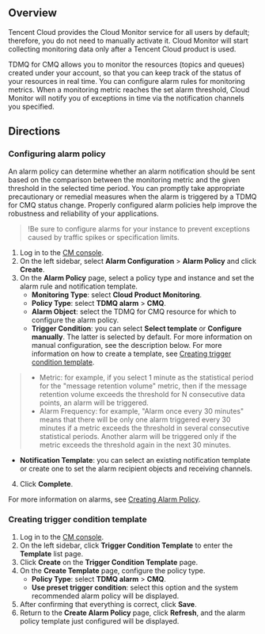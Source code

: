 ## Overview

Tencent Cloud provides the Cloud Monitor service for all users by default; therefore, you do not need to manually activate it. Cloud Monitor will start collecting monitoring data only after a Tencent Cloud product is used.

TDMQ for CMQ allows you to monitor the resources (topics and queues) created under your account, so that you can keep track of the status of your resources in real time. You can configure alarm rules for monitoring metrics. When a monitoring metric reaches the set alarm threshold, Cloud Monitor will notify you of exceptions in time via the notification channels you specified. 

## Directions

### Configuring alarm policy

An alarm policy can determine whether an alarm notification should be sent based on the comparison between the monitoring metric and the given threshold in the selected time period. You can promptly take appropriate precautionary or remedial measures when the alarm is triggered by a TDMQ for CMQ status change. Properly configured alarm policies help improve the robustness and reliability of your applications.

>!Be sure to configure alarms for your instance to prevent exceptions caused by traffic spikes or specification limits.

1. Log in to the [CM console](https://console.cloud.tencent.com/monitor).
2. On the left sidebar, select **Alarm Configuration** > **Alarm Policy** and click **Create**.
3. On the **Alarm Policy** page, select a policy type and instance and set the alarm rule and notification template.
	 - **Monitoring Type**: select **Cloud Product Monitoring**.
	 - **Policy Type**: select **TDMQ alarm** > **CMQ**.
	 - **Alarm Object**: select the TDMQ for CMQ resource for which to configure the alarm policy.
	 - **Trigger Condition**: you can select **Select template** or **Configure manually**. The latter is selected by default. For more information on manual configuration, see the description below. For more information on how to create a template, see [Creating trigger condition template](#Creating-trigger-condition-template).
>- Metric: for example, if you select 1 minute as the statistical period for the "message retention volume" metric, then if the message retention volume exceeds the threshold for N consecutive data points, an alarm will be triggered.
>- Alarm Frequency: for example, "Alarm once every 30 minutes" means that there will be only one alarm triggered every 30 minutes if a metric exceeds the threshold in several consecutive statistical periods. Another alarm will be triggered only if the metric exceeds the threshold again in the next 30 minutes.

  - **Notification Template**: you can select an existing notification template or create one to set the alarm recipient objects and receiving channels.
4. Click **Complete**.

For more information on alarms, see [Creating Alarm Policy](https://intl.cloud.tencent.com/document/product/248/38916).

### Creating trigger condition template[](id:Creating-trigger-condition-template)

1. Log in to the [CM console](https://console.cloud.tencent.com/monitor/).
2. On the left sidebar, click **Trigger Condition Template** to enter the **Template** list page.
3. Click **Create** on the **Trigger Condition Template** page.
4. On the **Create Template** page, configure the policy type.
   - **Policy Type**: select **TDMQ alarm** > **CMQ**.
   - **Use preset trigger condition**: select this option and the system recommended alarm policy will be displayed.
5. After confirming that everything is correct, click **Save**.
6. Return to the **Create Alarm Policy** page, click **Refresh**, and the alarm policy template just configured will be displayed.

